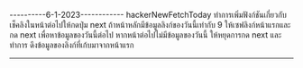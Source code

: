 ----------6-1-2023------------
hackerNewFetchToday ทำการเพิ่มฟังก์ชันเกี่ยวกับ เช็คลิงในหน้าต่อไปให้กดปุ่ม next ถ้าหน้าหลักมีข้อมูลลิงก์ของวันนี้เท่ากับ 9 ให้เซฟลิงก์หน้าแรกและกด next เพื่อหาข้อมูลของวันนี้ต่อไป หากหน้าต่อไปไม่มีข้อมูลของวันนี้ ให้หยุดการกด next และทำการ ดึงข้อมูลของลิงก์ที่เก้บมาจากหน้าแรก

--------------------------
